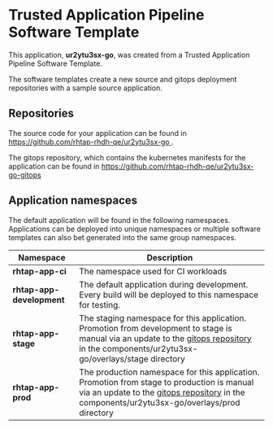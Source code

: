 # Trusted Application Pipeline Software Template

This application, **ur2ytu3sx-go**, was created from a Trusted Application Pipeline Software Template.

The software templates create a new source and gitops deployment repositories with a sample source application. 

## Repositories

The source code for your application can be found in [https://github.com/rhtap-rhdh-qe/ur2ytu3sx-go ](https://github.com/rhtap-rhdh-qe/ur2ytu3sx-go ).
 
The gitops repository, which contains the kubernetes manifests for the application can be found in 
[https://github.com/rhtap-rhdh-qe/ur2ytu3sx-go-gitops ](https://github.com/rhtap-rhdh-qe/ur2ytu3sx-go-gitops ) 

## Application namespaces 

The default application will be found in the following namespaces. Applications can be deployed into unique namespaces or multiple software templates can also bet generated into the same group namespaces.  

|  Namespace   |  Description   |  
| -------- | -------- |
| **rhtap-app-ci** | The namespace used for CI workloads |
| **rhtap-app-development** | The default application during development. Every build will be deployed to this namespace for testing. |
| **rhtap-app-stage** | The staging namespace for this application. Promotion from development to stage is manual via an update to the [gitops repository](https://github.com/rhtap-rhdh-qe/ur2ytu3sx-go-gitops ) in the components/ur2ytu3sx-go/overlays/stage directory |
| **rhtap-app-prod** | The production namespace for this application. Promotion from stage to production is manual via an update to the [gitops repository](https://github.com/rhtap-rhdh-qe/ur2ytu3sx-go-gitops ) in the components/ur2ytu3sx-go/overlays/prod directory |